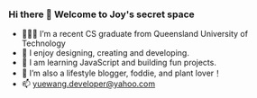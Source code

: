 ### Hi there 👋 Welcome to Joy's secret space

- 👩🏻‍🎓 I’m a recent CS graduate from Queensland University of Technology 
- 🌱 I enjoy designing, creating and developing.
- 🌱 I am learning JavaScript and building fun projects.
- 🌱 I’m also a lifestyle blogger, foddie, and plant lover！
- 📫 yuewang.developer@yahoo.com
